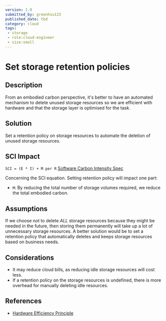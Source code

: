 ```yaml
---
version: 1.0
submitted_by: greenhsu123
published_date: tbd
category: cloud
tags: 
 - storage
 - role:cloud-engineer
 - size:small
---
```


# Set storage retention policies

## Description
From an embodied carbon perspective, it's better to have an automated mechanism to delete unused storage resources so we are efficient with hardware and that the storage layer is optimised for the task. 

## Solution
Set a retention policy on storage resources to automate the deletion of unused storage resources. 

## SCI Impact

`SCI = (E * I) + M per R`
[Software Carbon Intensity Spec](https://grnsft.org/sci)

Concerning the SCI equation. Setting retention policy will impact one part:

- `M`: By reducing the total number of storage volumes required, we reduce the total embodied carbon.

## Assumptions
If we choose not to delete *ALL* storage resources because they might be needed in the future, then storing them permanently will take up a lot of unnecessary storage resources. A better solution would be to set a retention policy that automatically deletes and keeps storage resources based on business needs. 

## Considerations
- It may reduce cloud bills, as reducing idle storage resources will cost less. 
- If a retention policy on the storage resources is undefined, there is more overhead for manually deleting idle resources. 

## References
- [Hardware Efficiency Principle](https://learn.greensoftware.foundation/practitioner/hardware-efficiency)
